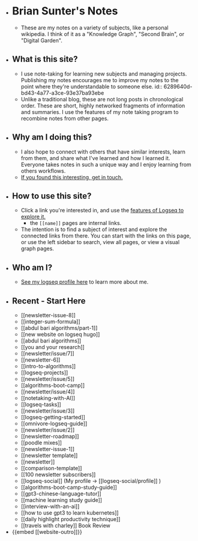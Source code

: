 

- # Brian Sunter's Notes
	- These are my notes on a variety of subjects, like a personal wikipedia. I think of it as a "Knowledge Graph", "Second Brain", or "Digital Garden".
- ## What is this site?
	- I use note-taking for learning new subjects and managing projects. Publishing my notes encourages me to improve my notes to the point where they're understandable to someone else.
	  id:: 6289640d-bd43-4a77-a3ce-93e37ba93ebe
	- Unlike a traditional blog, these are not long posts in chronological order. These are short, highly networked fragments of information and summaries. I use the features of my note taking program to recombine notes from other pages.
- ## Why am I doing this?
	- I also hope to connect with others that have similar interests, learn from them, and share what I've learned and how I learned it. Everyone takes notes in such a unique way and I enjoy learning from others workflows.
	- [If you found this interesting, get in touch.](https://twitter.com/Bsunter)
- ## How to use this site?
	- Click a link you're interested in, and use the [features of Logseq to explore it.](https://docs.logseq.com/#/page/Contents)
		- the `[[name]]` pages are internal links.
	- The intention is to find a subject of interest and explore the connected links from there. You can start with the links on this page, or use the left sidebar to search, view all pages, or view a visual graph pages.
- ## Who am I?
	- [See my logseq profile here]([[logseq-social/profile]]) to learn more about me.
- ## Recent - Start Here
	- [[newsletter-issue-8]]
	- [[integer-sum-formula]]
	- [[abdul bari algorithms/part-1]]
	- [[new website on logseq hugo]]
	- [[abdul bari algorithms]]
	- [[you and your research]]
	- [[newsletter/issue/7]]
	- [[newsletter-6]]
	- [[intro-to-algorithms]]
	- [[logseq-projects]]
	- [[newsletter/issue/5]]
	- [[algorithms-boot-camp]]
	- [[newsletter/issue/4]]
	- [[notetaking-with-AI]]
	- [[logseq-tasks]]
	- [[newsletter/issue/3]]
	- [[logseq-getting-started]]
	- [[omnivore-logseq-guide]]
	- [[newsletter/issue/2]]
	- [[newsletter-roadmap]]
	- [[poodle mixes]]
	- [[newsletter-issue-1]]
	- [[newsletter template]]
	- [[newsletter]]
	- [[comparison-template]]
	- [[100 newsletter subscribers]]
	- [[logseq-social]] (My profile -> [[logseq-social/profile]] )
	- [[algorithms-boot-camp-study-guide]]
	- [[gpt3-chinese-language-tutor]]
	- [[machine learning study guide]]
	- [[interview-with-an-ai]]
	- [[how to use gpt3 to learn kubernetes]]
	- [[daily highlight productivity technique]]
	- [[travels with charley]] Book Review
- {{embed [[website-outro]]}}